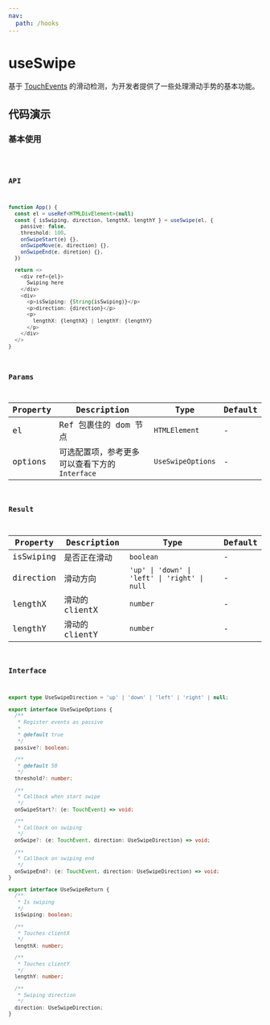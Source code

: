 ```yaml
---
nav:
  path: /hooks
---
```


# useSwipe

基于 [TouchEvents](https://developer.mozilla.org/en-US/docs/Web/API/TouchEvent) 的滑动检测，为开发者提供了一些处理滑动手势的基本功能。

## 代码演示

### 基本使用

<code src="./demo/demo1.tsx" />

### API

```typescript jsx
function App() {
  const el = useRef<HTMLDivElement>(null)
  const { isSwiping, direction, lengthX, lengthY } = useSwipe(el, {
    passive: false,
    threshold: 100,
    onSwipeStart(e) {},
    onSwipeMove(e, direction) {},
    onSwipeEnd(e, diretion) {},
  })

  return <>
    <div ref={el}>
      Swiping here
    </div>
    <div>
      <p>isSwiping: {String(isSwiping)}</p>
      <p>direction: {direction}</p>
      <p>
        lengthX: {lengthX} | lengthY: {lengthY}
      </p>
    </div>
  </>
}
```

### Params

| Property | Description                                    | Type              | Default |
| -------- | ---------------------------------------------- | ----------------- | ------- |
| el       | Ref 包裹住的 dom 节点                          | `HTMLElement`     | -       |
| options  | 可选配置项，参考更多可以查看下方的 `Interface` | `UseSwipeOptions` | -       |

### Result

| Property  | Description    | Type                                          | Default |
| --------- | -------------- | --------------------------------------------- | ------- |
| isSwiping | 是否正在滑动   | `boolean`                                     | -       |
| direction | 滑动方向       | `'up' \| 'down' \| 'left' \| 'right' \| null` | -       |
| lengthX   | 滑动的 clientX | `number`                                      | -       |
| lengthY   | 滑动的 clientY | `number`                                      | -       |

### Interface

```typescript
export type UseSwipeDirection = 'up' | 'down' | 'left' | 'right' | null;

export interface UseSwipeOptions {
  /**
   * Register events as passive
   *
   * @default true
   */
  passive?: boolean;

  /**
   * @default 50
   */
  threshold?: number;

  /**
   * Callback when start swipe
   */
  onSwipeStart?: (e: TouchEvent) => void;

  /**
   * Callback on swiping
   */
  onSwipe?: (e: TouchEvent, direction: UseSwipeDirection) => void;

  /**
   * Callback on swiping end
   */
  onSwipeEnd?: (e: TouchEvent, direction: UseSwipeDirection) => void;
}

export interface UseSwipeReturn {
  /**
   * Is swiping
   */
  isSwiping: boolean;

  /**
   * Touches clientX
   */
  lengthX: number;

  /**
   * Touches clientY
   */
  lengthY: number;

  /**
   * Swiping direction
   */
  direction: UseSwipeDirection;
}
```
